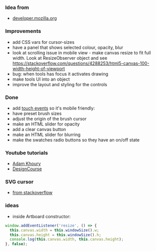 ### Idea from
+ [developer.mozilla.org](https://developer.mozilla.org/en-US/docs/Web/API/Element/mousedown_event)

### Improvements
+ add CSS vars for cursor-sizes
+ have a panel that shows selected colour, opacity, blur
+ look at scrolling issue in mobile view - make canvas resize to fit full width. Look at ResizeObserver object and see https://stackoverflow.com/questions/4288253/html5-canvas-100-width-height-of-viewport
+ bug: when tools has focus it activates drawing
+ make tools UI into an object
+ improve the layout and styling for the controls

### Done
+ add [touch events](https://www.w3schools.com/jsref/tryit.asp?filename=tryjsref_touchmove2) so it's mobile friendly: 
+ have preset brush sizes 
+ adjust the origin of the brush cursor
+ make an HTML slider for opacity
+ add a clear canvas button
+ make an HTML slider for blurring
+ make the swatches radio buttons so they have an on/off state

### Youtube tutorials
+ [Adam Khoury](https://www.youtube.com/watch?v=n-AuSopUl6s)
+ [DesignCourse](https://www.youtube.com/watch?v=rfpRZ2t_BrQ)

### SVG cursor
+ [from stackoverflow](https://stackoverflow.com/questions/46017334/how-to-reference-inline-svg-as-cursor-in-css-style)

### ideas

- inside Artboard constructor:

```js
window.addEventListener('resize', () => {
  this.canvas.width = this.windowSize().w;
  this.canvas.height = this.windowSize().h;
  console.log(this.canvas.width, this.canvas.height);  
}, false);
```